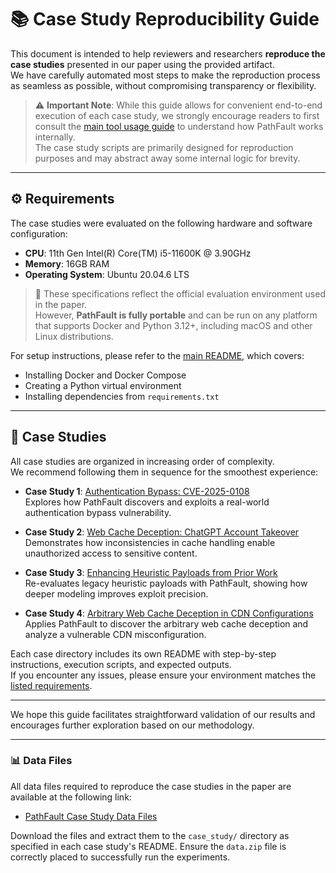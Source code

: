 # 📚 Case Study Reproducibility Guide

This document is intended to help reviewers and researchers **reproduce the case studies** presented in our paper using the provided artifact.  
We have carefully automated most steps to make the reproduction process as seamless as possible, without compromising transparency or flexibility.

> ⚠️ **Important Note**: While this guide allows for convenient end-to-end execution of each case study, we strongly encourage readers to first consult the [main tool usage guide](../README.md) to understand how PathFault works internally.  
> The case study scripts are primarily designed for reproduction purposes and may abstract away some internal logic for brevity.

---

## ⚙️ Requirements

The case studies were evaluated on the following hardware and software configuration:

- **CPU**: 11th Gen Intel(R) Core(TM) i5-11600K @ 3.90GHz  
- **Memory**: 16GB RAM  
- **Operating System**: Ubuntu 20.04.6 LTS

> 📝 These specifications reflect the official evaluation environment used in the paper.  
> However, **PathFault is fully portable** and can be run on any platform that supports Docker and Python 3.12+, including macOS and other Linux distributions.

For setup instructions, please refer to the [main README](../README.md#Requirements), which covers:

- Installing Docker and Docker Compose  
- Creating a Python virtual environment  
- Installing dependencies from `requirements.txt`

---

## 🧪 Case Studies

All case studies are organized in increasing order of complexity.  
We recommend following them in sequence for the smoothest experience:

- **Case Study 1**: [Authentication Bypass: CVE-2025-0108](./authentication_bypass_cve-2025-0108/README.md)  
  Explores how PathFault discovers and exploits a real-world authentication bypass vulnerability.

- **Case Study 2**: [Web Cache Deception: ChatGPT Account Takeover](./chatgpt_account_takeover/README.md)  
  Demonstrates how inconsistencies in cache handling enable unauthorized access to sensitive content.

- **Case Study 3**: [Enhancing Heuristic Payloads from Prior Work](./enhancing_heuristic_from_prior_work/README.md)  
  Re-evaluates legacy heuristic payloads with PathFault, showing how deeper modeling improves exploit precision.

- **Case Study 4**: [Arbitrary Web Cache Deception in CDN Configurations](./arbitrary_wcd_in_cdn_configuration_guide/README.md)  
  Applies PathFault to discover the arbitrary web cache deception and analyze a vulnerable CDN misconfiguration.

Each case directory includes its own README with step-by-step instructions, execution scripts, and expected outputs.  
If you encounter any issues, please ensure your environment matches the [listed requirements](../README.md#️-requirements).

---

We hope this guide facilitates straightforward validation of our results and encourages further exploration based on our methodology.

---

### 📊 Data Files

All data files required to reproduce the case studies in the paper are available at the following link:

- [PathFault Case Study Data Files](https://drive.google.com/file/d/1p2nmW-sQ84hWz8Vy4b1LTR3hk-7iBfzw/view?usp=sharing)

Download the files and extract them to the `case_study/` directory as specified in each case study's README. Ensure the `data.zip` file is correctly placed to successfully run the experiments.